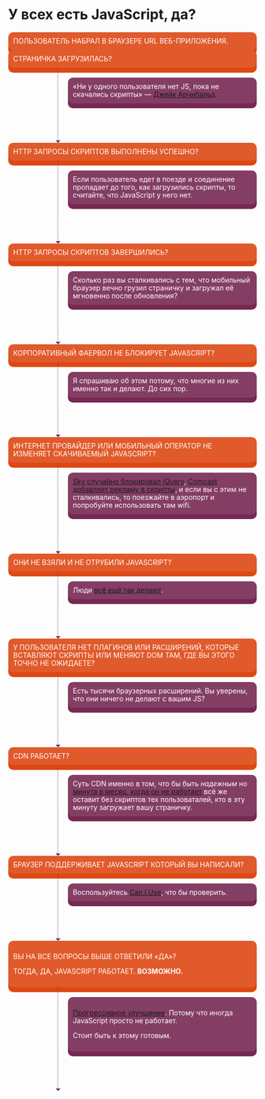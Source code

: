 # У всех есть JavaScript, да?

<style>
dl.graph dt{
  background-color: #E05A2B;
  border-radius: 10px;
  padding: 10px;
  color: #fff;
  box-shadow: 0 10px 0 0 #DD4814;
  font-size: 14px;
  line-height: 16px;
  text-transform: uppercase;
  }
dl.graph dd{
  margin: 0 0 0 100px;
  padding: 20px 0 80px 20px;
  border-left: 1px dotted #77216F;
  position: relative;
  }
  dl.graph dd:after{
    content: "";
    display: block;
    position: absolute;
    height: 0;
    width: 0;
    overflow: hidden;
    font-size: 0;
    line-height: 0;
    border-width: 5px 5px 0;
    border-color: #77216F transparent transparent;
    border-style: solid;
    bottom: 0;
    left: -5px;
    }
  dl.graph dd div{
    background-color: #843E64;
    border-radius: 10px;
    padding: 10px;
    color: #fff;
    box-shadow: 0 10px 0 0 #772953;
    font-size: 14px;
    line-height: 16px;
    }
</style>

<dl class="graph">
  <dt>Пользователь набрал в браузере url веб-приложения.</dt>

  <dt>Страничка загрузилась?</dt>
  <dd><div>«Ни у одного пользователя нет JS, пока не скачались скрипты» — <a href="https://t.co/uTM3255RuW">Джейк Арчибальд</a></div></dd>

  <dt>HTTP запросы скриптов выполнены успешно?</dt>
  <dd><div>Если пользователь едет в поезде и соединение пропадает до того, как загрузились скрипты, то считайте, что JavaScript у него нет.</div></dd>

  <dt>HTTP запросы скриптов завершились?</dt>
  <dd><div>Сколько раз вы сталкивались с тем, что мобильный браузер вечно грузил страничку и загружал её мгновенно после обновления?</div></dd>

  <dt>Корпоративный фаервол не блокирует JavaScript?</dt>
  <dd><div>Я спрашиваю об этом потому, что многие из них именно так и делают. До сих пор.</div></dd>

  <dt>Интернет провайдер или мобильный оператор не изменяет скачиваемый JavaScript?</dt>
  <dd><div><a href="http://www.theguardian.com/technology/2014/jan/28/sky-broadband-blocks-jquery-web-critical-plugin">Sky случайно блокировал jQuery</a>, <a href="http://aaron-gustafson.com/notebook/2014/the-network-effect/">Comcast добавляет рекламу в скрипты</a>, и если вы с этим не сталкивались, то поезжайте в аэропорт и попробуйте использовать там wifi.</div></dd>

  <dt>Они не взяли и не отрубили JavaScript?</dt>
  <dd><div>Люди <a href="https://gds.blog.gov.uk/2013/10/21/how-many-people-are-missing-out-on-javascript-enhancement/">всё ещё так делают</a>.</div></dd>

  <dt>У пользователя нет плагинов или расширений, которые вставляют скрипты или меняют DOM там, где вы этого точно не ожидаете?</dt>
  <dd><div>Есть тысячи браузерных расширений. Вы уверены, что они ничего не делают с вашим JS?</div></dd>

  <dt>CDN работает?</dt>
  <dd><div>Суть CDN именно в том, что бы быть <em>надежным</em> но <a href="http://www.cdnperf.com/">минута в месяц, когда он не работает</a> всё же оставит без скриптов тех пользоваталей, кто в эту минуту загружает вашу страничку.</div></dd>

  <dt>Браузер поддерживает JavaScript который вы написали?</dt>
  <dd><div>Воспользуйтесь <a href="http://caniuse.com/">Can I Use</a>, что бы проверить.</div></dd>

  <dt>
    <p>Вы на все вопросы выше ответили «да»?</p>
    <p>Тогда, да, JavaScript работает. <strong>Возможно.</strong></p>
  </dt>
  <dd><div>
    <p><a href="http://jakearchibald.com/2013/progressive-enhancement-still-important/">Прогрессивное улучшение</a>. Потому что иногда JavaScript просто не работает.</p>
    <p>Стоит быть к этому готовым.</p></div>
  </dd>

</dl>
